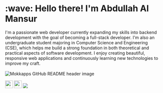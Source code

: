 <h1 align="left" id="macropower-title">:wave: Hello there! I'm Abdullah Al Mansur</h1>
I'm a passionate web developer currently expanding my skills into backend development with the goal of becoming a full-stack developer. I'm also an undergraduate student majoring in Computer Science and Engineering (CSE), which helps me build a strong foundation in both theoretical and practical aspects of software development. I enjoy creating beautiful, responsive web applications and continuously learning new technologies to improve my craft.
<br/>
<br/>
<img src="https://i.ibb.co/FxFxF3t/ojbabbre.png" alt="Mokkapps GitHub README header image">
<p><a href="https://x.com/AbdullahAl59235"><img src="https://img.shields.io/badge/twitter-%231DA1F2.svg?&style=for-the-badge&logo=twitter&logoColor=white" height=25></a> <a href="https://www.linkedin.com/in/abdullah-al-mansur-/"><img src="https://img.shields.io/badge/linkedin-%230077B5.svg?&style=for-the-badge&logo=linkedin&logoColor=white" height=25></a> <a href="https://www.facebook.com/abdullahal.mansur.547"><img src="https://img.shields.io/badge/facebook-%233B5998.svg?&style=for-the-badge&logo=facebook&logoColor=white" /></a>&nbsp;&nbsp;&nbsp;&nbsp;</p>

